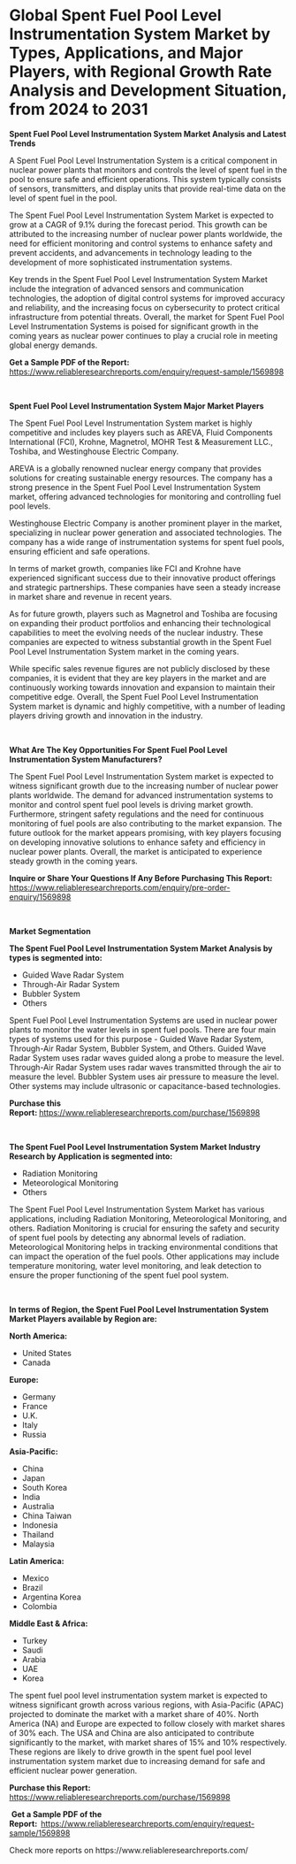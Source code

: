 <p><h1>Global Spent Fuel Pool Level Instrumentation System Market by Types, Applications, and Major Players, with Regional Growth Rate Analysis and Development Situation, from 2024 to 2031</h1></p><p><strong>Spent Fuel Pool Level Instrumentation System Market Analysis and Latest Trends</strong></p>
<p><p>A Spent Fuel Pool Level Instrumentation System is a critical component in nuclear power plants that monitors and controls the level of spent fuel in the pool to ensure safe and efficient operations. This system typically consists of sensors, transmitters, and display units that provide real-time data on the level of spent fuel in the pool.</p><p>The Spent Fuel Pool Level Instrumentation System Market is expected to grow at a CAGR of 9.1% during the forecast period. This growth can be attributed to the increasing number of nuclear power plants worldwide, the need for efficient monitoring and control systems to enhance safety and prevent accidents, and advancements in technology leading to the development of more sophisticated instrumentation systems.</p><p>Key trends in the Spent Fuel Pool Level Instrumentation System Market include the integration of advanced sensors and communication technologies, the adoption of digital control systems for improved accuracy and reliability, and the increasing focus on cybersecurity to protect critical infrastructure from potential threats. Overall, the market for Spent Fuel Pool Level Instrumentation Systems is poised for significant growth in the coming years as nuclear power continues to play a crucial role in meeting global energy demands.</p></p>
<p><strong>Get a Sample PDF of the Report:&nbsp;</strong> <a href="https://www.reliableresearchreports.com/enquiry/request-sample/1569898">https://www.reliableresearchreports.com/enquiry/request-sample/1569898</a></p>
<p>&nbsp;</p>
<p><strong>Spent Fuel Pool Level Instrumentation System Major Market Players</strong></p>
<p><p>The Spent Fuel Pool Level Instrumentation System market is highly competitive and includes key players such as AREVA, Fluid Components International (FCI), Krohne, Magnetrol, MOHR Test & Measurement LLC., Toshiba, and Westinghouse Electric Company.</p><p>AREVA is a globally renowned nuclear energy company that provides solutions for creating sustainable energy resources. The company has a strong presence in the Spent Fuel Pool Level Instrumentation System market, offering advanced technologies for monitoring and controlling fuel pool levels.</p><p>Westinghouse Electric Company is another prominent player in the market, specializing in nuclear power generation and associated technologies. The company has a wide range of instrumentation systems for spent fuel pools, ensuring efficient and safe operations.</p><p>In terms of market growth, companies like FCI and Krohne have experienced significant success due to their innovative product offerings and strategic partnerships. These companies have seen a steady increase in market share and revenue in recent years.</p><p>As for future growth, players such as Magnetrol and Toshiba are focusing on expanding their product portfolios and enhancing their technological capabilities to meet the evolving needs of the nuclear industry. These companies are expected to witness substantial growth in the Spent Fuel Pool Level Instrumentation System market in the coming years.</p><p>While specific sales revenue figures are not publicly disclosed by these companies, it is evident that they are key players in the market and are continuously working towards innovation and expansion to maintain their competitive edge. Overall, the Spent Fuel Pool Level Instrumentation System market is dynamic and highly competitive, with a number of leading players driving growth and innovation in the industry.</p></p>
<p>&nbsp;</p>
<p><strong>What Are The Key Opportunities For Spent Fuel Pool Level Instrumentation System Manufacturers?</strong></p>
<p><p>The Spent Fuel Pool Level Instrumentation System market is expected to witness significant growth due to the increasing number of nuclear power plants worldwide. The demand for advanced instrumentation systems to monitor and control spent fuel pool levels is driving market growth. Furthermore, stringent safety regulations and the need for continuous monitoring of fuel pools are also contributing to the market expansion. The future outlook for the market appears promising, with key players focusing on developing innovative solutions to enhance safety and efficiency in nuclear power plants. Overall, the market is anticipated to experience steady growth in the coming years.</p></p>
<p><strong>Inquire or Share Your Questions If Any Before Purchasing This Report:</strong> <a href="https://www.reliableresearchreports.com/enquiry/pre-order-enquiry/1569898">https://www.reliableresearchreports.com/enquiry/pre-order-enquiry/1569898</a></p>
<p>&nbsp;</p>
<p><strong>Market Segmentation</strong></p>
<p><strong>The Spent Fuel Pool Level Instrumentation System Market Analysis by types is segmented into:</strong></p>
<p><ul><li>Guided Wave Radar System</li><li>Through-Air Radar System</li><li>Bubbler System</li><li>Others</li></ul></p>
<p><p>Spent Fuel Pool Level Instrumentation Systems are used in nuclear power plants to monitor the water levels in spent fuel pools. There are four main types of systems used for this purpose - Guided Wave Radar System, Through-Air Radar System, Bubbler System, and Others. Guided Wave Radar System uses radar waves guided along a probe to measure the level. Through-Air Radar System uses radar waves transmitted through the air to measure the level. Bubbler System uses air pressure to measure the level. Other systems may include ultrasonic or capacitance-based technologies.</p></p>
<p><strong>Purchase this Report:&nbsp;</strong><a href="https://www.reliableresearchreports.com/purchase/1569898">https://www.reliableresearchreports.com/purchase/1569898</a></p>
<p>&nbsp;</p>
<p><strong>The Spent Fuel Pool Level Instrumentation System Market Industry Research by Application is segmented into:</strong></p>
<p><ul><li>Radiation Monitoring</li><li>Meteorological Monitoring</li><li>Others</li></ul></p>
<p><p>The Spent Fuel Pool Level Instrumentation System Market has various applications, including Radiation Monitoring, Meteorological Monitoring, and others. Radiation Monitoring is crucial for ensuring the safety and security of spent fuel pools by detecting any abnormal levels of radiation. Meteorological Monitoring helps in tracking environmental conditions that can impact the operation of the fuel pools. Other applications may include temperature monitoring, water level monitoring, and leak detection to ensure the proper functioning of the spent fuel pool system.</p></p>
<p>&nbsp;</p>
<p><strong>In terms of Region, the Spent Fuel Pool Level Instrumentation System Market Players available by Region are:</strong></p>
<p>
    <p> <strong> North America: </strong>
        <ul>
            <li>United States</li>
            <li>Canada</li>
        </ul>
        </p> 
    <p> <strong> Europe: </strong>
        <ul>
            <li>Germany</li>
            <li>France</li>
            <li>U.K.</li>
            <li>Italy</li>
            <li>Russia</li>
        </ul>
        </p> 
    <p> <strong> Asia-Pacific: </strong>
        <ul>
            <li>China</li>
            <li>Japan</li>
            <li>South Korea</li>
            <li>India</li>
            <li>Australia</li>
            <li>China Taiwan</li>
            <li>Indonesia</li>
            <li>Thailand</li>
            <li>Malaysia</li>
        </ul>
        </p> 
    <p> <strong> Latin America: </strong>
        <ul>
            <li>Mexico</li>
            <li>Brazil</li>
            <li>Argentina Korea</li>
            <li>Colombia</li>
        </ul>
        </p> 
    <p> <strong> Middle East & Africa: </strong>
        <ul>
            <li>Turkey</li>
            <li>Saudi</li>
            <li>Arabia</li>
            <li>UAE</li>
            <li>Korea</li>
        </ul>
    </p>
    </p>
<p><p>The spent fuel pool level instrumentation system market is expected to witness significant growth across various regions, with Asia-Pacific (APAC) projected to dominate the market with a market share of 40%. North America (NA) and Europe are expected to follow closely with market shares of 30% each. The USA and China are also anticipated to contribute significantly to the market, with market shares of 15% and 10% respectively. These regions are likely to drive growth in the spent fuel pool level instrumentation system market due to increasing demand for safe and efficient nuclear power generation.</p></p>
<p><strong>Purchase this Report: </strong><a href="https://www.reliableresearchreports.com/purchase/1569898">https://www.reliableresearchreports.com/purchase/1569898</a></p>
<p>&nbsp;<strong>Get a Sample PDF of the Report:&nbsp;&nbsp;</strong><a href="https://www.reliableresearchreports.com/enquiry/request-sample/1569898">https://www.reliableresearchreports.com/enquiry/request-sample/1569898</a></p>
<p><strong></strong></p>
<p>Check more reports on https://www.reliableresearchreports.com/</p>